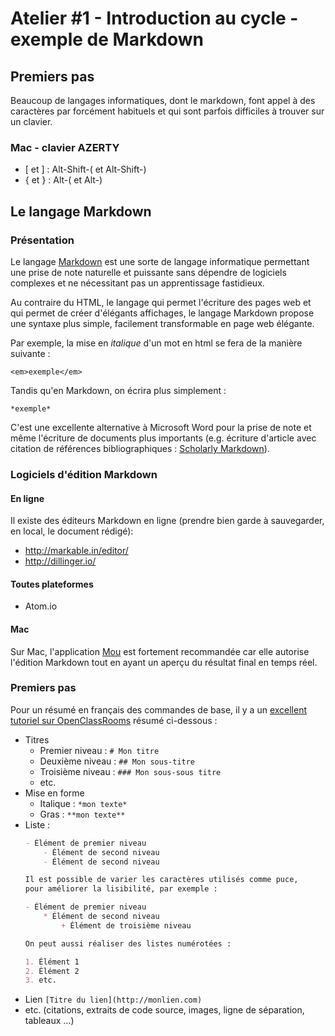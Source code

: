 # Atelier #1 - Introduction au cycle - exemple de Markdown

## Premiers pas

Beaucoup de langages informatiques, dont le markdown, font appel à des
caractères par forcément habituels et qui sont parfois difficiles à trouver
sur un clavier.

### Mac - clavier AZERTY

- [ et ] : Alt-Shift-( et Alt-Shift-)
- { et } : Alt-( et Alt-)

## Le langage Markdown

### Présentation

Le langage [Markdown](http://daringfireball.net)  est une sorte de langage informatique permettant une prise de note naturelle et puissante sans dépendre de logiciels complexes et ne nécessitant pas un apprentissage fastidieux.

Au contraire du HTML, le langage qui permet l'écriture des pages web et qui permet de créer d'élégants affichages, le langage Markdown propose une syntaxe plus simple, facilement transformable en page web élégante.

Par exemple, la mise en *italique* d'un mot en html se fera de la manière suivante :

    <em>exemple</em>

Tandis qu'en Markdown, on écrira plus simplement :

    *exemple*

C'est une excellente alternative à Microsoft Word pour la prise de note et même l'écriture de documents plus importants (e.g. écriture d'article avec citation de références bibliographiques : [Scholarly Markdown](http://blog.martinfenner.org/2013/06/17/what-is-scholarly-markdown/)).

### Logiciels d'édition Markdown

#### En ligne

Il existe des éditeurs Markdown en ligne (prendre bien garde à sauvegarder, en local, le document rédigé):

- http://markable.in/editor/
- http://dillinger.io/

#### Toutes plateformes

- Atom.io

#### Mac

Sur Mac, l'application [Mou](http://25.io/mou/) est fortement recommandée car elle autorise l'édition Markdown tout en ayant un aperçu du résultat final en temps réel.


### Premiers pas

Pour un résumé en français des commandes de base, il y a un [excellent tutoriel sur OpenClassRooms](http://fr.openclassrooms.com/informatique/cours/redigez-en-markdown) résumé ci-dessous :

- Titres
    + Premier niveau : `# Mon titre`
    + Deuxième niveau : `## Mon sous-titre`
    + Troisième niveau : `### Mon sous-sous titre`
    + etc.
- Mise en forme
    + Italique : `*mon texte*`
    + Gras : `**mon texte**`
- Liste : 
    ```Markdown
    - Élément de premier niveau
        - Élément de second niveau
        - Élément de second niveau

    Il est possible de varier les caractères utilisés comme puce,
    pour améliorer la lisibilité, par exemple :

    - Élément de premier niveau
        * Élément de second niveau
            + Élément de troisième niveau

    On peut aussi réaliser des listes numérotées :

    1. Élément 1
    2. Élément 2
    3. etc.
    ```
- Lien `[Titre du lien](http://monlien.com)`
- etc. (citations, extraits de code source, images, ligne de séparation, tableaux ...)
